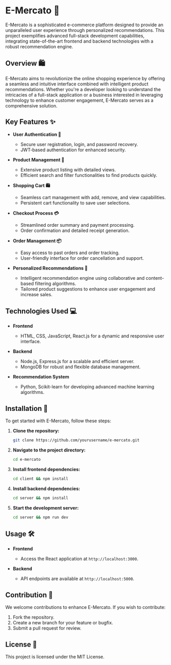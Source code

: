 # E-Mercato 🌟

E-Mercato is a sophisticated e-commerce platform designed to provide an unparalleled user experience through personalized recommendations. This project exemplifies advanced full-stack development capabilities, integrating state-of-the-art frontend and backend technologies with a robust recommendation engine.

## Overview 🛍️

E-Mercato aims to revolutionize the online shopping experience by offering a seamless and intuitive interface combined with intelligent product recommendations. Whether you're a developer looking to understand the intricacies of a full-stack application or a business interested in leveraging technology to enhance customer engagement, E-Mercato serves as a comprehensive solution.

## Key Features ✨

- **User Authentication 🔐**
  - Secure user registration, login, and password recovery.
  - JWT-based authentication for enhanced security.

- **Product Management 🛒**
  - Extensive product listing with detailed views.
  - Efficient search and filter functionalities to find products quickly.

- **Shopping Cart 🛍️**
  - Seamless cart management with add, remove, and view capabilities.
  - Persistent cart functionality to save user selections.

- **Checkout Process 💳**
  - Streamlined order summary and payment processing.
  - Order confirmation and detailed receipt generation.

- **Order Management 📦**
  - Easy access to past orders and order tracking.
  - User-friendly interface for order cancellation and support.

- **Personalized Recommendations 🌟**
  - Intelligent recommendation engine using collaborative and content-based filtering algorithms.
  - Tailored product suggestions to enhance user engagement and increase sales.

## Technologies Used 💻

- **Frontend**
  - HTML, CSS, JavaScript, React.js for a dynamic and responsive user interface.

- **Backend**
  - Node.js, Express.js for a scalable and efficient server.
  - MongoDB for robust and flexible database management.

- **Recommendation System**
  - Python, Scikit-learn for developing advanced machine learning algorithms.

## Installation 🚀

To get started with E-Mercato, follow these steps:

1. **Clone the repository:**
   ```bash
   git clone https://github.com/yourusername/e-mercato.git
   ```

2. **Navigate to the project directory:**
   ```bash
   cd e-mercato
   ```

3. **Install frontend dependencies:**
   ```bash
   cd client && npm install
   ```

4. **Install backend dependencies:**
   ```bash
   cd server && npm install
   ```

5. **Start the development server:**
   ```bash
   cd server && npm run dev
   ```

## Usage 🛠️

- **Frontend**
  - Access the React application at `http://localhost:3000`.

- **Backend**
  - API endpoints are available at `http://localhost:5000`.

## Contribution 🤝

We welcome contributions to enhance E-Mercato. If you wish to contribute:

1. Fork the repository.
2. Create a new branch for your feature or bugfix.
3. Submit a pull request for review.

## License 📜

This project is licensed under the MIT License. 
